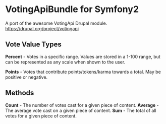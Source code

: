 VotingApiBundle for Symfony2
============================

A port of the awesome VotingApi Drupal module. https://drupal.org/project/votingapi

Vote Value Types
----------------
**Percent**
    - Votes in a specific range. Values are stored in a 1-100 range, but can be represented as any scale when shown to the user.

**Points**
    - Votes that contribute points/tokens/karma towards a total. May be positive or negative.

Methods
-------
**Count**
    - The number of votes cast for a given piece of content.
**Average**
    - The average vote cast on a given piece of content.
**Sum**
    - The total of all votes for a given piece of content.
